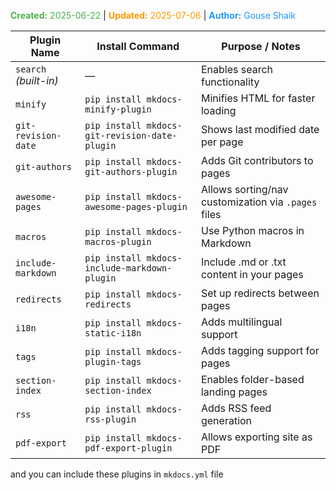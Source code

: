 <span style="color:#4caf50;"><b>Created:</b> 2025-06-22</span> | <span style="color:#ff9800;"><b>Updated:</b> 2025-07-06</span> | <span style="color:#2196f3;"><b>Author:</b> Gouse Shaik</span>

| Plugin Name           | Install Command                               | Purpose / Notes                                     |
| --------------------- | --------------------------------------------- | --------------------------------------------------- |
| `search` _(built-in)_ | —                                             | Enables search functionality                        |
| `minify`              | `pip install mkdocs-minify-plugin`            | Minifies HTML for faster loading                    |
| `git-revision-date`   | `pip install mkdocs-git-revision-date-plugin` | Shows last modified date per page                   |
| `git-authors`         | `pip install mkdocs-git-authors-plugin`       | Adds Git contributors to pages                      |
| `awesome-pages`       | `pip install mkdocs-awesome-pages-plugin`     | Allows sorting/nav customization via `.pages` files |
| `macros`              | `pip install mkdocs-macros-plugin`            | Use Python macros in Markdown                       |
| `include-markdown`    | `pip install mkdocs-include-markdown-plugin`  | Include .md or .txt content in your pages           |
| `redirects`           | `pip install mkdocs-redirects`                | Set up redirects between pages                      |
| `i18n`                | `pip install mkdocs-static-i18n`              | Adds multilingual support                           |
| `tags`                | `pip install mkdocs-plugin-tags`              | Adds tagging support for pages                      |
| `section-index`       | `pip install mkdocs-section-index`            | Enables folder-based landing pages                  |
| `rss`                 | `pip install mkdocs-rss-plugin`               | Adds RSS feed generation                            |
| `pdf-export`          | `pip install mkdocs-pdf-export-plugin`        | Allows exporting site as PDF                        |

and you can include these plugins in `mkdocs.yml` file